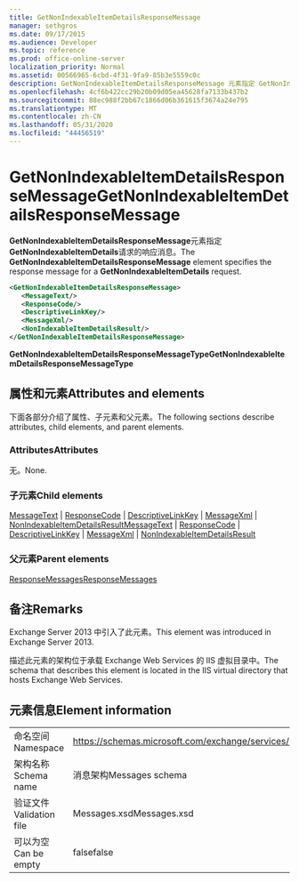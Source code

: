 ```yaml
---
title: GetNonIndexableItemDetailsResponseMessage
manager: sethgros
ms.date: 09/17/2015
ms.audience: Developer
ms.topic: reference
ms.prod: office-online-server
localization_priority: Normal
ms.assetid: 00566965-6cbd-4f31-9fa9-85b3e5559c0c
description: GetNonIndexableItemDetailsResponseMessage 元素指定 GetNonIndexableItemDetails 请求的响应消息。
ms.openlocfilehash: 4cf6b422cc29b20b09d05ea45628fa7133b437b2
ms.sourcegitcommit: 88ec988f2bb67c1866d06b361615f3674a24e795
ms.translationtype: MT
ms.contentlocale: zh-CN
ms.lasthandoff: 05/31/2020
ms.locfileid: "44456519"
---
```

# <a name="getnonindexableitemdetailsresponsemessage"></a><span data-ttu-id="b7fae-103">GetNonIndexableItemDetailsResponseMessage</span><span class="sxs-lookup"><span data-stu-id="b7fae-103">GetNonIndexableItemDetailsResponseMessage</span></span>

<span data-ttu-id="b7fae-104">**GetNonIndexableItemDetailsResponseMessage**元素指定**GetNonIndexableItemDetails**请求的响应消息。</span><span class="sxs-lookup"><span data-stu-id="b7fae-104">The **GetNonIndexableItemDetailsResponseMessage** element specifies the response message for a **GetNonIndexableItemDetails** request.</span></span> 
  
```XML
<GetNonIndexableItemDetailsResponseMessage>
   <MessageText/>
   <ResponseCode/>
   <DescriptiveLinkKey/>
   <MessageXml/>
   <NonIndexableItemDetailsResult/>
</GetNonIndexableItemDetailsResponseMessage>
```

 <span data-ttu-id="b7fae-105">**GetNonIndexableItemDetailsResponseMessageType**</span><span class="sxs-lookup"><span data-stu-id="b7fae-105">**GetNonIndexableItemDetailsResponseMessageType**</span></span>
## <a name="attributes-and-elements"></a><span data-ttu-id="b7fae-106">属性和元素</span><span class="sxs-lookup"><span data-stu-id="b7fae-106">Attributes and elements</span></span>

<span data-ttu-id="b7fae-107">下面各部分介绍了属性、子元素和父元素。</span><span class="sxs-lookup"><span data-stu-id="b7fae-107">The following sections describe attributes, child elements, and parent elements.</span></span>
  
### <a name="attributes"></a><span data-ttu-id="b7fae-108">Attributes</span><span class="sxs-lookup"><span data-stu-id="b7fae-108">Attributes</span></span>

<span data-ttu-id="b7fae-109">无。</span><span class="sxs-lookup"><span data-stu-id="b7fae-109">None.</span></span>
  
### <a name="child-elements"></a><span data-ttu-id="b7fae-110">子元素</span><span class="sxs-lookup"><span data-stu-id="b7fae-110">Child elements</span></span>

<span data-ttu-id="b7fae-111">[MessageText](messagetext.md)  | [ResponseCode](responsecode.md)  | [DescriptiveLinkKey](descriptivelinkkey.md)  | [MessageXml](messagexml.md)  | [NonIndexableItemDetailsResult](nonindexableitemdetailsresult.md)</span><span class="sxs-lookup"><span data-stu-id="b7fae-111">[MessageText](messagetext.md) | [ResponseCode](responsecode.md) | [DescriptiveLinkKey](descriptivelinkkey.md) | [MessageXml](messagexml.md) | [NonIndexableItemDetailsResult](nonindexableitemdetailsresult.md)</span></span>
  
### <a name="parent-elements"></a><span data-ttu-id="b7fae-112">父元素</span><span class="sxs-lookup"><span data-stu-id="b7fae-112">Parent elements</span></span>

[<span data-ttu-id="b7fae-113">ResponseMessages</span><span class="sxs-lookup"><span data-stu-id="b7fae-113">ResponseMessages</span></span>](responsemessages.md)
  
## <a name="remarks"></a><span data-ttu-id="b7fae-114">备注</span><span class="sxs-lookup"><span data-stu-id="b7fae-114">Remarks</span></span>

<span data-ttu-id="b7fae-115">Exchange Server 2013 中引入了此元素。</span><span class="sxs-lookup"><span data-stu-id="b7fae-115">This element was introduced in Exchange Server 2013.</span></span>
  
<span data-ttu-id="b7fae-116">描述此元素的架构位于承载 Exchange Web Services 的 IIS 虚拟目录中。</span><span class="sxs-lookup"><span data-stu-id="b7fae-116">The schema that describes this element is located in the IIS virtual directory that hosts Exchange Web Services.</span></span>
  
## <a name="element-information"></a><span data-ttu-id="b7fae-117">元素信息</span><span class="sxs-lookup"><span data-stu-id="b7fae-117">Element information</span></span>

|||
|:-----|:-----|
|<span data-ttu-id="b7fae-118">命名空间</span><span class="sxs-lookup"><span data-stu-id="b7fae-118">Namespace</span></span>  <br/> |https://schemas.microsoft.com/exchange/services/2006/messages  <br/> |
|<span data-ttu-id="b7fae-119">架构名称</span><span class="sxs-lookup"><span data-stu-id="b7fae-119">Schema name</span></span>  <br/> |<span data-ttu-id="b7fae-120">消息架构</span><span class="sxs-lookup"><span data-stu-id="b7fae-120">Messages schema</span></span>  <br/> |
|<span data-ttu-id="b7fae-121">验证文件</span><span class="sxs-lookup"><span data-stu-id="b7fae-121">Validation file</span></span>  <br/> |<span data-ttu-id="b7fae-122">Messages.xsd</span><span class="sxs-lookup"><span data-stu-id="b7fae-122">Messages.xsd</span></span>  <br/> |
|<span data-ttu-id="b7fae-123">可以为空</span><span class="sxs-lookup"><span data-stu-id="b7fae-123">Can be empty</span></span>  <br/> |<span data-ttu-id="b7fae-124">false</span><span class="sxs-lookup"><span data-stu-id="b7fae-124">false</span></span>  <br/> |
   

